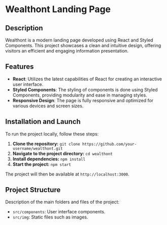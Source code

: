 # Wealthont Landing Page

## Description

Wealthont is a modern landing page developed using React and Styled Components. This project showcases a clean and intuitive design, offering visitors an efficient and engaging information presentation.

## Features

- **React**: Utilizes the latest capabilities of React for creating an interactive user interface.
- **Styled Components**: The styling of components is done using Styled Components, providing modularity and ease in managing styles.
- **Responsive Design**: The page is fully responsive and optimized for various devices and screen sizes.

## Installation and Launch

To run the project locally, follow these steps:

1. **Clone the repository:**
`git clone https://github.com/your-username/wealthont.git`
2. **Navigate to the project directory:**
`cd wealthont`
3. **Install dependencies:**
`npm install`
4. **Start the project:**
`npm start`

The project will then be available at `http://localhost:3000`.

## Project Structure

Description of the main folders and files of the project:

- `src/components`: User interface components.
- `src/img`: Static files such as images.
